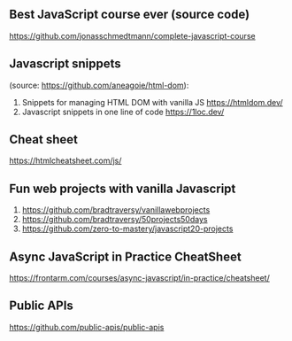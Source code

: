 ## Best JavaScript course ever (source code)
https://github.com/jonasschmedtmann/complete-javascript-course

## Javascript snippets 

(source: https://github.com/aneagoie/html-dom):
1. Snippets for managing HTML DOM with vanilla JS https://htmldom.dev/
2. Javascript snippets in one line of code https://1loc.dev/

## Cheat sheet
https://htmlcheatsheet.com/js/

## Fun web projects with vanilla Javascript
1. https://github.com/bradtraversy/vanillawebprojects
2. https://github.com/bradtraversy/50projects50days
3. https://github.com/zero-to-mastery/javascript20-projects

## Async JavaScript in Practice CheatSheet
https://frontarm.com/courses/async-javascript/in-practice/cheatsheet/

## Public APIs
https://github.com/public-apis/public-apis
